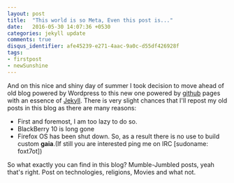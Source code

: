 ```yaml
---
layout: post
title:  "This world is so Meta, Even this post is..."
date:   2016-05-30 14:07:36 +0530
categories: jekyll update
comments: true
disqus_identifier: afe45239-e271-4aac-9a0c-d55df426928f
tags:
- firstpost
- newSunshine
---
```

And on this nice and shiny day of summer I took decision to move ahead of old blog powered by Wordpress to this new one powered by [github][github] pages with an essence of [Jekyll][jekyll]. There is very slight chances that I'll repost my old posts in this blog as there are many reasons:

* First and foremost, I am too lazy to do so.
* BlackBerry 10 is long gone
* Firefox OS has been shut down. So, as a result there is no use to build custom __gaia__.(If still you are interested ping me on IRC \[sudoname: foxt7ot\])

So what exactly you can find in this blog? Mumble-Jumbled posts, yeah that's right. Post on technologies, religions, Movies and what not.

[github]: https://github.com/gh-pages
[jekyll]: https://jekyllrb.com/
